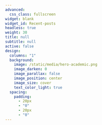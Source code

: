 ```yaml
---
advanced:
  css_class: fullscreen
widget: blank
widget_id: Recent-posts
headless: true
weight: 30
title: null
subtitle: null
active: false
design:
  columns: "1"
  background:
    image: /static/media/hero-academic.png
    image_darken: 0
    image_parallax: false
    image_position: center
    image_size: cover
    text_color_light: true
  spacing:
    padding:
      - 20px
      - "0"
      - 20px
      - "0"
---
```

